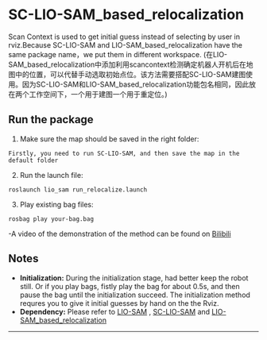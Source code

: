 # SC-LIO-SAM_based_relocalization
Scan Context is used to get initial guess instead of selecting by user in rviz.Because SC-LIO-SAM and LIO-SAM_based_relocalization have the same package name，we put them in different workspace.
(在LIO-SAM_based_relocalization中添加利用scancontext检测确定机器人开机后在地图中的位置，可以代替手动选取初始点位。该方法需要搭配SC-LIO-SAM建图使用。因为SC-LIO-SAM和LIO-SAM_based_relocalization功能包名相同，因此放在两个工作空间下，一个用于建图一个用于重定位。)

## Run the package
1. Make sure the map should be saved in the right folder:
```
Firstly, you need to run SC-LIO-SAM, and then save the map in the default folder
```

2. Run the launch file:
```
roslaunch lio_sam run_relocalize.launch
```

3. Play existing bag files:
```
rosbag play your-bag.bag
```

 -A video of the demonstration of the method can be found on [Bilibili](https://www.bilibili.com/video/BV1f94y1E72i/#reply197352110848)
 ## Notes

  - **Initialization:** During the initialization stage, had better keep the robot still. Or if you play bags, fistly play the bag for about 0.5s, and then pause the bag until the initialization succeed. The initialization method requres you to give it initial guesses by hand on the the Rviz.
  - **Dependency:** Please refer to [LIO-SAM](https://github.com/TixiaoShan/LIO-SAM#dependency) , [SC-LIO-SAM](https://github.com/gisbi-kim/SC-LIO-SAM) and [LIO-SAM_based_relocalization](https://github.com/Gaochao-hit/LIO-SAM_based_relocalization)

******************************************************************************************************************************************************************

